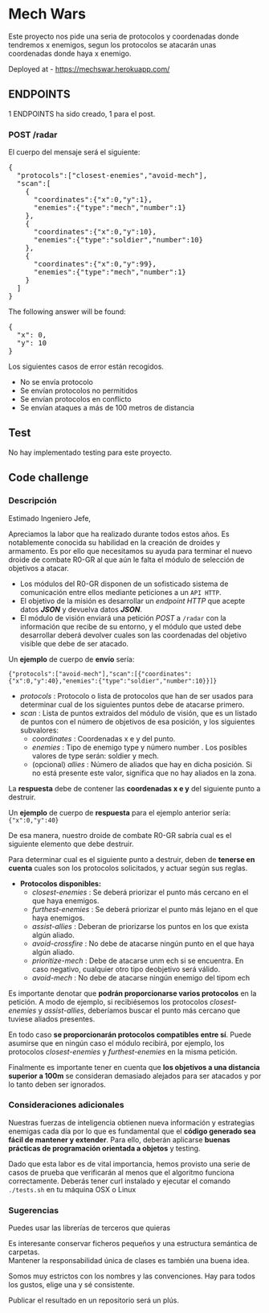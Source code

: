 <h1>Mech Wars</h1>

<p>Este proyecto nos pide una seria de protocolos y coordenadas donde tendremos x enemigos, segun los protocolos se atacarán unas coordenadas donde haya x enemigo.</p>

Deployed at - https://mechswar.herokuapp.com/

<h2>ENDPOINTS</h2>

<p>1 ENDPOINTS ha sido creado, 1 para el post.</p>

<h3>POST /radar</h3>

El cuerpo del mensaje será el siguiente:

<pre>
{
  "protocols":["closest-enemies","avoid-mech"],
  "scan":[
    {
      "coordinates":{"x":0,"y":1},
      "enemies":{"type":"mech","number":1}
    },
    {
      "coordinates":{"x":0,"y":10},
      "enemies":{"type":"soldier","number":10}
    },
    {
      "coordinates":{"x":0,"y":99},
      "enemies":{"type":"mech","number":1}
    }
  ]
}
</pre>

The following answer will be found:

<pre>
{
  "x": 0,
  "y": 10
}
</pre>

<p>Los siguientes casos de error están recogidos.</p>

<ul>
<li> No se envía protocolo </li>
<li> Se envían protocolos no permitidos </li>
<li> Se envían protocolos en conflicto </li>
<li> Se envían ataques a más de 100 metros de  distancia </li>
</ul>

<h2>Test</h2>

No hay implementado testing para este proyecto.

<h2>Code challenge</h2>

### Descripción

Estimado Ingeniero Jefe,

Apreciamos la labor que ha realizado durante todos estos años. Es notablemente conocida su habilidad en la creación de droides y armamento. Es por ello que necesitamos su ayuda para terminar el nuevo droide de combate R0-GR al que aún le falta el módulo de selección de objetivos a atacar.
-	Los módulos del R0-GR disponen de un sofisticado sistema de comunicación entre ellos mediante peticiones a un `API HTTP`.
-	El objetivo de la misión es desarrollar un *endpoint HTTP* que acepte datos ***JSON*** y devuelva datos ***JSON***.
-	El módulo de visión enviará una petición *POST* a `/radar` con la información que recibe de su entorno, y el módulo que usted debe desarrollar deberá devolver cuales son las coordenadas del objetivo visible que debe de ser atacado.

Un **ejemplo** de cuerpo de **envío** sería: 

`{"protocols":["avoid-mech"],"scan":[{"coordinates": {"x":0,"y":40},"enemies":{"type":"soldier","number":10}}]}`

-	*protocols* : Protocolo o lista de protocolos que han de ser usados para determinar cual de los siguientes puntos debe de atacarse primero.
-	*scan* : Lista de puntos extraidos del módulo de visión, que es un listado de puntos con el número de objetivos de esa posición, y los siguientes subvalores:
    -	*coordinates* : Coordenadas x e y del punto.
    -	*enemies* : Tipo de enemigo type y número number . Los posibles valores de type serán: soldier y mech.
    -	(opcional) *allies* : Número de aliados que hay en dicha posición. Si no está presente este valor, significa que no hay aliados en la zona.

La **respuesta** debe de contener las **coordenadas x e y** del siguiente punto a destruir.

Un **ejemplo** de cuerpo de **respuesta** para el ejemplo anterior sería: `{"x":0,"y":40}`

De esa manera, nuestro droide de combate R0-GR sabría cual es el siguiente elemento que debe destruir.

Para determinar cual es el siguiente punto a destruir, deben de **tenerse en cuenta** cuales son los protocolos solicitados, y actuar según sus reglas.

- **Protocolos disponibles:**
    -	*closest-enemies* : Se deberá priorizar el punto más cercano en el que haya enemigos.
    -	*furthest-enemies* : Se deberá priorizar el punto más lejano en el que haya enemigos.
    -	*assist-allies* : Deberan de priorizarse los puntos en los que exista algún aliado.
    -	*avoid-crossfire* : No debe de atacarse ningún punto en el que haya algún aliado.
    -	*prioritize-mech* : Debe de atacarse unm ech si se encuentra. En caso negativo, cualquier otro tipo deobjetivo será válido.
    -	*avoid-mech* : No debe de atacarse ningún enemigo del tipom ech

Es importante denotar que **podrán proporcionarse varios protocolos** en la petición. A modo de ejemplo, si recibiésemos los protocolos *closest-enemies* y *assist-allies*, deberíamos buscar el punto más cercano que tuviese aliados presentes.

En todo caso **se proporcionarán protocolos compatibles entre sí**. Puede asumirse que en ningún caso el módulo recibirá, por ejemplo, los protocolos *closest-enemies* y *furthest-enemies* en la misma petición.

Finalmente es importante tener en cuenta que **los objetivos a una distancia superior a 100m** se consideran demasiado alejados para ser atacados y por lo tanto deben ser ignorados.

### Consideraciones adicionales

Nuestras fuerzas de inteligencia obtienen nueva información y estrategias enemigas cada día por lo que es fundamental que el **código generado sea fácil de mantener y extender**. Para ello, deberán aplicarse **buenas prácticas de programación orientada a objetos** y testing.

Dado que esta labor es de vital importancia, hemos provisto una serie de casos de prueba que verificarán al menos que el algoritmo funciona correctamente.
Deberás tener curl instalado y ejecutar el comando `./tests.sh` en tu máquina OSX o Linux

### Sugerencias

Puedes usar las librerías de terceros que quieras

Es interesante conservar ficheros pequeños y una estructura semántica de carpetas.\
Mantener la responsabilidad única de clases es también una buena idea.

Somos muy estrictos con los nombres y las convenciones. Hay para todos los gustos, elige una y sé consistente.

Publicar el resultado en un repositorio será un plús.
